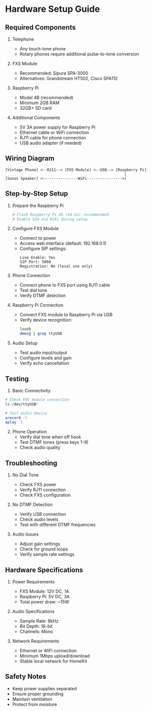# Hardware Setup Guide

## Required Components

1. Telephone
   - Any touch-tone phone
   - Rotary phones require additional pulse-to-tone conversion

2. FXS Module
   - Recommended: Sipura SPA-3000
   - Alternatives: Grandstream HT502, Cisco SPA112

3. Raspberry Pi
   - Model 4B (recommended)
   - Minimum 2GB RAM
   - 32GB+ SD card

4. Additional Components
   - 5V 3A power supply for Raspberry Pi
   - Ethernet cable or WiFi connection
   - RJ11 cable for phone connection
   - USB audio adapter (if needed)

## Wiring Diagram

```
[Vintage Phone] <--RJ11--> [FXS Module] <--USB--> [Raspberry Pi]
                                                      |
[Sonos Speaker] <----------------WiFi---------------->|
```

## Step-by-Step Setup

1. Prepare the Raspberry Pi
   ```bash
   # Flash Raspberry Pi OS (64-bit recommended)
   # Enable SSH and WiFi during setup
   ```

2. Configure FXS Module
   - Connect to power
   - Access web interface (default: 192.168.0.1)
   - Configure SIP settings:
     ```
     Line Enable: Yes
     SIP Port: 5060
     Registration: No (local use only)
     ```

3. Phone Connection
   - Connect phone to FXS port using RJ11 cable
   - Test dial tone
   - Verify DTMF detection

4. Raspberry Pi Connection
   - Connect FXS module to Raspberry Pi via USB
   - Verify device recognition:
     ```bash
     lsusb
     dmesg | grep ttyUSB
     ```

5. Audio Setup
   - Test audio input/output
   - Configure levels and gain
   - Verify echo cancellation

## Testing

1. Basic Connectivity
```bash
# Check FXS module connection
ls /dev/ttyUSB*

# Test audio device
arecord -l
aplay -l
```

2. Phone Operation
   - Verify dial tone when off hook
   - Test DTMF tones (press keys 1-9)
   - Check audio quality

## Troubleshooting

1. No Dial Tone
   - Check FXS power
   - Verify RJ11 connection
   - Check FXS configuration

2. No DTMF Detection
   - Verify USB connection
   - Check audio levels
   - Test with different DTMF frequencies

3. Audio Issues
   - Adjust gain settings
   - Check for ground loops
   - Verify sample rate settings

## Hardware Specifications

1. Power Requirements
   - FXS Module: 12V DC, 1A
   - Raspberry Pi: 5V DC, 3A
   - Total power draw: ~15W

2. Audio Specifications
   - Sample Rate: 8kHz
   - Bit Depth: 16-bit
   - Channels: Mono

3. Network Requirements
   - Ethernet or WiFi connection
   - Minimum 1Mbps upload/download
   - Stable local network for HomeKit

## Safety Notes

- Keep power supplies separated
- Ensure proper grounding
- Maintain ventilation
- Protect from moisture
